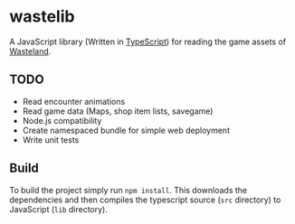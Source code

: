 wastelib
========

A JavaScript library (Written in [TypeScript]) for reading the game assets of [Wasteland].


TODO
----

* Read encounter animations
* Read game data (Maps, shop item lists, savegame)
* Node.js compatibility
* Create namespaced bundle for simple web deployment
* Write unit tests


Build
-----

To build the project simply run `npm install`. This downloads the dependencies and then compiles the typescript source
(`src` directory) to JavaScript (`lib` directory).

[TypeScript]: https://www.typescriptlang.org/
[Wasteland]: https://en.wikipedia.org/wiki/Wasteland_(video_game)
